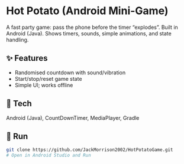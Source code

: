# Hot Potato (Android Mini-Game)
A fast party game: pass the phone before the timer “explodes”. Built in Android (Java). Shows timers, sounds, simple animations, and state handling.

## ✨ Features
- Randomised countdown with sound/vibration
- Start/stop/reset game state
- Simple UI; works offline

## 🧱 Tech
Android (Java), CountDownTimer, MediaPlayer, Gradle

## 🚀 Run
```bash
git clone https://github.com/JackMorrison2002/HotPotatoGame.git
# Open in Android Studio and Run
